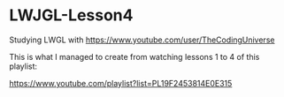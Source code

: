 # LWJGL-Lesson4
Studying LWGL with https://www.youtube.com/user/TheCodingUniverse

This is what I managed to create from watching lessons 1 to 4 of this playlist:

https://www.youtube.com/playlist?list=PL19F2453814E0E315

